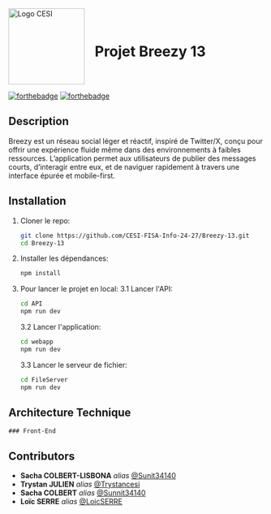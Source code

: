 <div style="display: flex; align-items: center;">
    <img src="https://encrypted-tbn0.gstatic.com/images?q=tbn:ANd9GcSi6jTh-1egIrH6NTX0RgA9ayAWr_Dsq1fE0w&s" alt="Logo CESI" width="150" style="margin-right: 20px;"/>
    <h1>Projet Breezy 13</h1>
</div>

[![forthebadge](http://forthebadge.com/images/badges/built-with-love.svg)](http://forthebadge.com) [![forthebadge](http://forthebadge.com/images/badges/powered-by-electricity.svg)](http://forthebadge.com)

## Description

Breezy est un réseau social léger et réactif, inspiré de Twitter/X, conçu pour offrir une expérience fluide même dans des environnements à faibles ressources. L’application permet aux utilisateurs de publier des messages courts, d’interagir entre eux, et de naviguer rapidement à travers une interface épurée et mobile-first.

## Installation

1. Cloner le repo:

     ```bash
     git clone https://github.com/CESI-FISA-Info-24-27/Breezy-13.git
     cd Breezy-13
     ```

2. Installer les dépendances:

     ```bash
     npm install
     ```

3. Pour lancer le projet en local:
   3.1 Lancer l'API:
   
     ```bash
     cd API
     npm run dev
     ```
     
   3.2 Lancer l'application:
   
     ```bash
     cd webapp
     npm run dev
     ```

   3.3 Lancer le serveur de fichier:
   
     ```bash
     cd FileServer
     npm run dev
     ```
## Architecture Technique
    ### Front-End

## Contributors
* **Sacha COLBERT-LISBONA** _alias_ [@Sunit34140](https://github.com/Sunit34140)
* **Trystan JULIEN** _alias_ [@Trystancesi](https://github.com/trystancesi)
* **Sacha COLBERT** _alias_ [@Sunnit34140](https://github.com/Sunnit34140)
* **Loïc SERRE** _alias_ [@LoicSERRE](https://github.com/LoicSERRE)
